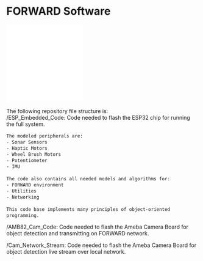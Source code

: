 # FORWARD Software
<img src="https://raw.githubusercontent.com/FORWARD-Walker/website-fa24sp25g25/main/images/FORWARD_logo.png" alt="FORWARD Logo" width="200"/>

The following repository file structure is:  
  /ESP_Embedded_Code: Code needed to flash the ESP32 chip for running the full system.  
    
    The modeled peripherals are:  
    - Sonar Sensors  
    - Haptic Motors  
    - Wheel Brush Motors  
    - Potentiometer  
    - IMU  
    
    The code also contains all needed models and algorithms for:  
    - FORWARD environment  
    - Utilities  
    - Networking  
    
    This code base implements many principles of object-oriented programming.  
  
  /AMB82_Cam_Code: Code needed to flash the Ameba Camera Board for object detection and transmitting on FORWARD network.  
  
  /Cam_Network_Stream: Code needed to flash the Ameba Camera Board for object detection live stream over local network.  
